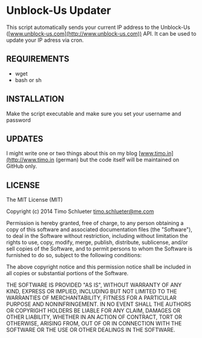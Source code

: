 Unblock-Us Updater
=========

This script automatically sends your current IP address to the Unblock-Us ([www.unblock-us.com](http://www.unblock-us.com)) API. It can be used to update your IP adress via cron.  

REQUIREMENTS
-------

* wget
* bash or sh

INSTALLATION
--------

Make the script executable and make sure you set your username and password

UPDATES
-------

I might write one or two things about this on my blog [www.timo.in](http://www.timo.in (german) but the code itself will be maintained on GitHub only.


LICENSE
-------

The MIT License (MIT)

Copyright (c) 2014 Timo Schlueter <timo.schlueter@me.com>

Permission is hereby granted, free of charge, to any person obtaining a copy
of this software and associated documentation files (the "Software"), to deal
in the Software without restriction, including without limitation the rights
to use, copy, modify, merge, publish, distribute, sublicense, and/or sell
copies of the Software, and to permit persons to whom the Software is
furnished to do so, subject to the following conditions:

The above copyright notice and this permission notice shall be included in all
copies or substantial portions of the Software.

THE SOFTWARE IS PROVIDED "AS IS", WITHOUT WARRANTY OF ANY KIND, EXPRESS OR
IMPLIED, INCLUDING BUT NOT LIMITED TO THE WARRANTIES OF MERCHANTABILITY,
FITNESS FOR A PARTICULAR PURPOSE AND NONINFRINGEMENT. IN NO EVENT SHALL THE
AUTHORS OR COPYRIGHT HOLDERS BE LIABLE FOR ANY CLAIM, DAMAGES OR OTHER
LIABILITY, WHETHER IN AN ACTION OF CONTRACT, TORT OR OTHERWISE, ARISING FROM,
OUT OF OR IN CONNECTION WITH THE SOFTWARE OR THE USE OR OTHER DEALINGS IN THE
SOFTWARE.
